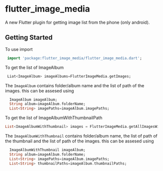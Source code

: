 # flutter_image_media

A new Flutter plugin for getting image list from the phone (only android).

## Getting Started

To use import 
 ```dart
  import 'package:flutter_image_media/flutter_image_media.dart';
```

To get the list of ImageAlbum 
 ```dart
  Liat<ImageAlbum> imageAlbums=FlutterImageMedia.getImages;
```

The `ImageAlbum` contains folder/album name and the list of path of the images.
this can be assesed using
```dart
  ImageAlbum imageAlbum;
  String album=imageAlbum.folderName;
  List<String> imagePaths=imageAlbum.imagePaths;
```

To get the list of ImageAlbumWithThumbnailPath
 ```dart
 List<ImageAlbumWithThumbnail> images = FlutterImageMedia.getAllImagesWithMiniThumbnail;
```

The `ImageAlbumWithThumbnail` contains folder/album name, the list of path of the thumbnail and the list of path of the images.
this can be assesed using
```dart
  ImageAlbumWithThumbnail imageAlbum;
  String album=imageAlbum.folderName;
  List<String> imagePaths=imageAlbum.imagePaths;
  List<String> thumbnailPaths=imageAlbum.thumbnailPaths;
```

